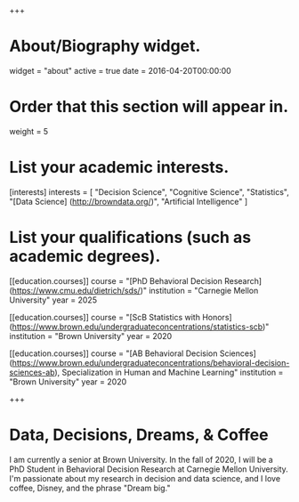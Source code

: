 +++
# About/Biography widget.
widget = "about"
active = true
date = 2016-04-20T00:00:00

# Order that this section will appear in.
weight = 5

# List your academic interests.
[interests]
  interests = [
    "Decision Science",
    "Cognitive Science",
    "Statistics",
    "[Data Science] (http://browndata.org/)",
    "Artificial Intelligence"
  ]

# List your qualifications (such as academic degrees).

[[education.courses]]
  course = "[PhD Behavioral Decision Research] (https://www.cmu.edu/dietrich/sds/)"
  institution = "Carnegie Mellon University"
  year = 2025

[[education.courses]]
  course = "[ScB Statistics with Honors] (https://www.brown.edu/undergraduateconcentrations/statistics-scb)"
  institution = "Brown University"
  year = 2020


[[education.courses]]
  course = "[AB Behavioral Decision Sciences] (https://www.brown.edu/undergraduateconcentrations/behavioral-decision-sciences-ab), Specialization in Human and Machine Learning"
  institution = "Brown University"
  year = 2020

+++

# Data, Decisions, Dreams, & Coffee

I am currently a senior at Brown University. In the fall of 2020, I will be a PhD Student in Behavioral Decision Research at Carnegie Mellon University. I'm passionate about my research in decision and data science, and I love coffee, Disney, and the phrase "Dream big." 



